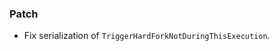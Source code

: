 <!--
A new scriv changelog fragment.

Uncomment the section that is right (remove the HTML comment wrapper).
For top level release notes, leave all the headers commented out.
-->

### Patch

- Fix serialization of `TriggerHardForkNotDuringThisExecution`.

<!--
### Non-Breaking

- A bullet item for the Non-Breaking category.

-->
<!--
### Breaking

- A bullet item for the Breaking category.

-->
